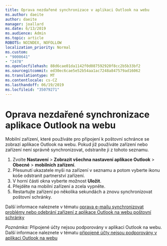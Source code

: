 ```yaml
---
title: Oprava nezdařené synchronizace v aplikaci Outlook na webu
ms.author: daeite
author: daeite
manager: joallard
ms.date: 6/13/2019
ms.audience: Admin
ms.topic: article
ROBOTS: NOINDEX, NOFOLLOW
localization_priority: Normal
ms.custom:
- "9000641"
- "2478"
ms.openlocfilehash: 88d6cae01da1142f0d087592920f8cc2b5b33bf2
ms.sourcegitcommit: ed30ec6cae5e52b54aa1ac7248a847579ad16062
ms.translationtype: MT
ms.contentlocale: cs-CZ
ms.lasthandoff: 06/19/2019
ms.locfileid: "35079271"
---
```

# <a name="fix-outlook-on-the-web-sync-issues"></a>Oprava nezdařené synchronizace aplikace Outlook na webu

Mobilní zařízení, které používáte pro připojení k poštovní schránce se zobrazí aplikace Outlook na webu. Pokud již používáte zařízení nebo zařízení není správně synchronizovat, odstraníte ji z tohoto seznamu.

1. Zvolte **Nastavení** > **Zobrazit všechna nastavení aplikace Outlook** > **Obecné** > **mobilních zařízení**.
1. Přesunutí ukazatele myši na zařízení v seznamu a potom vyberte ikonu koše odstranit partnerství zařízení.
1. V horní části okna vyberte možnost **Uložit**.
1. Přejděte na mobilní zařízení a zcela vypněte.
1. Restartujte zařízení po několika sekundách a znovu synchronizovat poštovní schránky.

Další informace naleznete v tématu [oprava e-mailu synchronizovat problémy nebo odebrání zařízení z aplikace Outlook na webu poštovní schránky](https://support.office.com/article/775ed31c-05bd-4ee4-b1b3-33fad7b5b992)

*Poznámka:* Připojené účty nejsou podporovány v aplikaci Outlook na webu. Další informace naleznete v tématu [připojené účty nejsou podporovány v aplikaci Outlook na webu](https://support.office.com/article/5cc526bf-e928-4a99-8b9f-5e089df7d887)